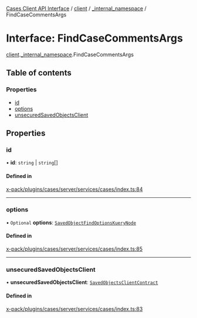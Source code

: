 [Cases Client API Interface](../README.md) / [client](../modules/client.md) / [\_internal\_namespace](../modules/client._internal_namespace.md) / FindCaseCommentsArgs

# Interface: FindCaseCommentsArgs

[client](../modules/client.md).[_internal_namespace](../modules/client._internal_namespace.md).FindCaseCommentsArgs

## Table of contents

### Properties

- [id](client._internal_namespace.FindCaseCommentsArgs.md#id)
- [options](client._internal_namespace.FindCaseCommentsArgs.md#options)
- [unsecuredSavedObjectsClient](client._internal_namespace.FindCaseCommentsArgs.md#unsecuredsavedobjectsclient)

## Properties

### id

• **id**: `string` \| `string`[]

#### Defined in

[x-pack/plugins/cases/server/services/cases/index.ts:84](https://github.com/elastic/kibana/blob/c427bf270ae/x-pack/plugins/cases/server/services/cases/index.ts#L84)

___

### options

• `Optional` **options**: [`SavedObjectFindOptionsKueryNode`](../modules/client._internal_namespace.md#savedobjectfindoptionskuerynode)

#### Defined in

[x-pack/plugins/cases/server/services/cases/index.ts:85](https://github.com/elastic/kibana/blob/c427bf270ae/x-pack/plugins/cases/server/services/cases/index.ts#L85)

___

### unsecuredSavedObjectsClient

• **unsecuredSavedObjectsClient**: [`SavedObjectsClientContract`](../modules/client._internal_namespace.md#savedobjectsclientcontract)

#### Defined in

[x-pack/plugins/cases/server/services/cases/index.ts:83](https://github.com/elastic/kibana/blob/c427bf270ae/x-pack/plugins/cases/server/services/cases/index.ts#L83)
